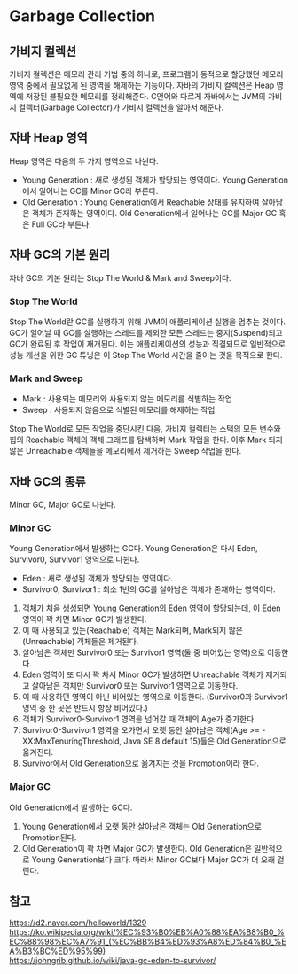 # Garbage Collection

## 가비지 컬렉션
가비지 컬렉션은 메모리 관리 기법 중의 하나로, 프로그램이 동적으로 할당했던 메모리 영역 중에서 필요없게 된 영역을 해제하는 기능이다. 자바의 가비지 컬렉션은 Heap 영역에 저장된 불필요한 메모리를 정리해준다. C언어와 다르게 자바에서는 JVM의 가비지 컬렉터(Garbage Collector)가 가비지 컬렉션을 알아서 해준다.  

## 자바 Heap 영역
Heap 영역은 다음의 두 가지 영역으로 나뉜다.
- Young Generation : 새로 생성된 객체가 할당되는 영역이다. Young Generation에서 일어나는 GC를 Minor GC라 부른다.
- Old Generation : Young Generation에서 Reachable 상태를 유지하여 살아남은 객체가 존재하는 영역이다. Old Generation에서 일어나는 GC를 Major GC 혹은 Full GC라 부른다.

## 자바 GC의 기본 원리
자바 GC의 기본 원리는 Stop The World & Mark and Sweep이다. 

### Stop The World
Stop The World란 GC를 실행하기 위해 JVM이 애플리케이션 실행을 멈추는 것이다. GC가 일어날 때 GC를 실행하는 스레드를 제외한 모든 스레드는 중지(Suspend)되고 GC가 완료된 후 작업이 재개된다. 이는 애플리케이션의 성능과 직결되므로 일반적으로 성능 개선을 위한 GC 튜닝은 이 Stop The World 시간을 줄이는 것을 목적으로 한다. 

### Mark and Sweep
- Mark : 사용되는 메모리와 사용되지 않는 메모리를 식별하는 작업
- Sweep : 사용되지 않음으로 식별된 메모리를 해제하는 작업

Stop The World로 모든 작업을 중단시킨 다음, 가비지 컬렉터는 스택의 모든 변수와 힙의 Reachable 객체의 객체 그래프를 탐색하며 Mark 작업을 한다. 이후 Mark 되지 않은 Unreachable 객체들을 메모리에서 제거하는 Sweep 작업을 한다.

## 자바 GC의 종류
Minor GC, Major GC로 나뉜다.

### Minor GC
Young Generation에서 발생하는 GC다. Young Generation은 다시 Eden, Survivor0, Survivor1 영역으로 나뉜다. 
- Eden : 새로 생성된 객체가 할당되는 영역이다.
- Survivor0, Survivor1 : 최소 1번의 GC를 살아남은 객체가 존재하는 영역이다.

1. 객체가 처음 생성되면 Young Generation의 Eden 영역에 할당되는데, 이 Eden 영역이 꽉 차면 Minor GC가 발생한다. 
2. 이 때 사용되고 있는(Reachable) 객체는 Mark되며, Mark되지 않은(Unreachable) 객체들은 제거된다. 
3. 살아남은 객체만 Survivor0 또는 Survivor1 영역(둘 중 비어있는 영역)으로 이동한다. 
4. Eden 영역이 또 다시 꽉 차서 Minor GC가 발생하면 Unreachable 객체가 제거되고 살아남은 객체만 Survivor0 또는 Survivor1 영역으로 이동한다. 
5. 이 때 사용하던 영역이 아닌 비어있는 영역으로 이동한다. (Survivor0과 Survivor1 영역 중 한 곳은 반드시 항상 비어있다.) 
6. 객체가 Survivor0-Survivor1 영역을 넘어갈 때 객체의 Age가 증가한다. 
7. Survivor0-Survivor1 영역을 오가면서 오랫 동안 살아남은 객체(Age >= -XX:MaxTenuringThreshold, Java SE 8 default 15)들은 Old Generation으로 옮겨진다. 
8. Survivor에서 Old Generation으로 옮겨지는 것을 Promotion이라 한다.

### Major GC
Old Generation에서 발생하는 GC다. 

1. Young Generation에서 오랫 동안 살아남은 객체는 Old Generation으로 Promotion된다.
2. Old Generation이 꽉 차면 Major GC가 발생한다. Old Generation은 일반적으로 Young Generation보다 크다. 따라서 Minor GC보다 Major GC가 더 오래 걸린다.

## 참고
https://d2.naver.com/helloworld/1329  
https://ko.wikipedia.org/wiki/%EC%93%B0%EB%A0%88%EA%B8%B0_%EC%88%98%EC%A7%91_(%EC%BB%B4%ED%93%A8%ED%84%B0_%EA%B3%BC%ED%95%99)  
https://johngrib.github.io/wiki/java-gc-eden-to-survivor/  